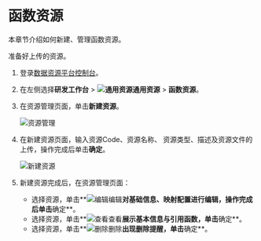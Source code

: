 # 函数资源

本章节介绍如何新建、管理函数资源。

准备好上传的资源。

1.  登录[数据资源平台控制台](https://dataq.console.aliyun.com)。

2.  在左侧选择**研发工作台** \> **![通用资源](https://static-aliyun-doc.oss-accelerate.aliyuncs.com/assets/img/zh-CN/9234937061/p188900.png)通用资源** \> **函数资源**。

3.  在资源管理页面，单击**新建资源**。

    ![资源管理](https://static-aliyun-doc.oss-accelerate.aliyuncs.com/assets/img/zh-CN/4927330161/p188902.png)

4.  在新建资源页面，输入资源Code、资源名称、 资源类型、描述及资源文件的上传，操作完成后单击**确定**。

    ![新建资源](https://static-aliyun-doc.oss-accelerate.aliyuncs.com/assets/img/zh-CN/4927330161/p188903.png)

5.  新建资源完成后，在资源管理页面：

    -   选择资源，单击**![编辑](https://static-aliyun-doc.oss-accelerate.aliyuncs.com/assets/img/zh-CN/4927330161/p188906.png)编辑**对基础信息、映射配置进行编辑，操作完成后单击**确定**。
    -   选择资源，单击**![查看](https://static-aliyun-doc.oss-accelerate.aliyuncs.com/assets/img/zh-CN/5927330161/p188909.png)查看**展示基本信息与引用函数，单击**确定**。
    -   选择资源，单击**![删除](https://static-aliyun-doc.oss-accelerate.aliyuncs.com/assets/img/zh-CN/5927330161/p188907.png)删除**出现删除提醒，单击**确定**。

